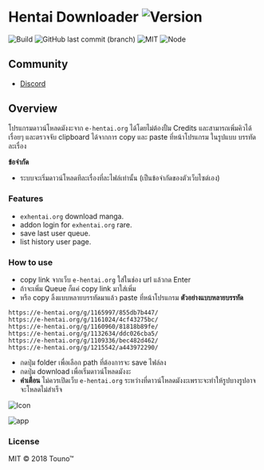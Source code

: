 # Hentai Downloader ![Version](https://img.shields.io/github/package-json/v/touno-io/hentai-downloader?label=latest&style=flat-square)

![Build](https://img.shields.io/github/workflow/status/touno-io/hentai-downloader/Multiplatform%20Build?style=flat-square)
![GitHub last commit (branch)](https://img.shields.io/github/last-commit/touno-io/hentai-downloader/main.svg?style=flat-square)
![MIT](https://img.shields.io/dub/l/vibe-d.svg?style=flat-square)
![Node](https://img.shields.io/badge/node-10.20.1-green?style=flat-square)

## Community
- [Discord](https://touno.io/s/ixj7)


## Overview
โปรแกรมดาวน์โหลดมังงะจาก `e-hentai.org` ได้โดยไม่ต้องปั้ม Credits และสามารถเพิ่มคิวได้เรื่อยๆ และตรวจจับ clipboard ได้จากการ copy และ paste ที่หน้าโปรแกรม ในรูปแบบ บรรทัดละเรื่อง 

**ข้อจำกัด**
- ระบบจะเริ่มดาวน์โหลดทีละเรื่องที่ละไฟล์เท่านั้น (เป็นข้อจำกัดของตัวเว็บไซต์เอง)

### Features
- `exhentai.org` download manga.
- addon login for `exhentai.org` rare.
- save last user queue.
- list history user page.

### How to use
- copy link จากเว็บ `e-hentai.org` ใส่ในช่อง url แล้วกด Enter
- ถ้าจะเพิ่ม Queue ก็แค่ copy link มาใส่เพิ่ม
- หรือ copy ลิ้งแบบหลายบรรทัดมาแล้ว paste ที่หน้าโปรแกรม **ตัวอย่างแบบหลายบรรทัด**

```
https://e-hentai.org/g/1165997/855db7b447/
https://e-hentai.org/g/1161024/4cf43275bc/
https://e-hentai.org/g/1160960/81818b89fe/
https://e-hentai.org/g/1132634/ddc026cba5/
https://e-hentai.org/g/1109336/bec482d462/
https://e-hentai.org/g/1215542/a443972290/
```

- กดปุ่ม folder เพื่อเลือก path ที่ต้องการจะ save ไฟล์ลง 
- กดปุ่ม download เพื่อเริ่มดาวน์โหลดมังงะ
- **คำเตือน** ไม่ควรเปิดเว็บ `e-hentai.org` ระหว่างที่ดาวน์โหลดมังงะเพราะจะทำให้รูปบางรูปอาจจะโหลดไม่สำเร็จ

![Icon][icons]


![app][app-items]

[icons]: https://raw.githubusercontent.com/unhax/ghentai-downloader/master/build/icons/256x256.png
[app-items]: https://raw.githubusercontent.com/unhax/ghentai-downloader/master/docs/app-items.png

### License
MIT © 2018 Touno™
